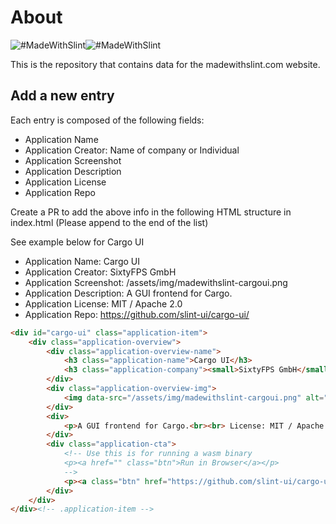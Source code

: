 # About

![#MadeWithSlint](./docs/assets/img/madewithslint-logo-light.svg#gh-light-mode-only)![#MadeWithSlint](./docs/assets/img/madewithslint-logo-dark.svg#gh-dark-mode-only)

This is the repository that contains data for the madewithslint.com website.

## Add a new entry

Each entry is composed of the following fields:

- Application Name
- Application Creator: Name of company or Individual
- Application Screenshot
- Application Description
- Application License
- Application Repo

Create a PR to add the above info in the following HTML structure in index.html (Please append to the end of the list)

See example below for Cargo UI

- Application Name: Cargo UI
- Application Creator: SixtyFPS GmbH
- Application Screenshot: /assets/img/madewithslint-cargoui.png
- Application Description: A GUI frontend for Cargo.
- Application License: MIT / Apache 2.0
- Application Repo: https://github.com/slint-ui/cargo-ui/

```html
<div id="cargo-ui" class="application-item">
    <div class="application-overview">
        <div class="application-overview-name">
            <h3 class="application-name">Cargo UI</h3>
            <h3 class="application-company"><small>SixtyFPS GmbH</small></h3>
        </div>
        <div class="application-overview-img">
            <img data-src="/assets/img/madewithslint-cargoui.png" alt="Screenshot of Cargo UI">
        </div>
        <div>
            <p>A GUI frontend for Cargo.<br><br> License: MIT / Apache 2.0</p>
        </div>
        <div class="application-cta">
            <!-- Use this is for running a wasm binary
            <p><a href="" class="btn">Run in Browser</a></p> 
            --> 
            <p><a class="btn" href="https://github.com/slint-ui/cargo-ui/">Project Repo</a></p>                    
        </div>
    </div>
</div><!-- .application-item -->
```
